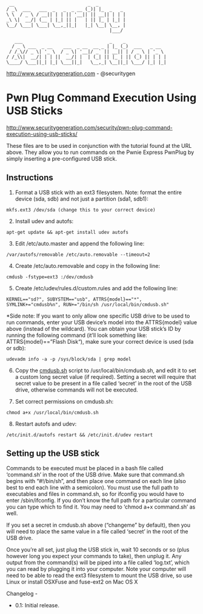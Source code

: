 ```
 __                           _  _
/ _\  ___   ___  _   _  _ __ (_)| |_  _   _
\ \  / _ \ / __|| | | || '__|| || __|| | | |
_\ \|  __/| (__ | |_| || |   | || |_ | |_| |
\__/ \___| \___| \__,_||_|   |_| \__| \__, |
                                      |___/

   ___                                _    _
  / _ \ ___  _ __    ___  _ __  __ _ | |_ (_)  ___   _ __
 / /_\// _ \| '_ \  / _ \| '__|/ _` || __|| | / _ \ | '_ \
/ /_\\|  __/| | | ||  __/| |  | (_| || |_ | || (_) || | | |
\____/ \___||_| |_| \___||_|   \__,_| \__||_| \___/ |_| |_|
```

http://www.securitygeneration.com - @securitygen

Pwn Plug Command Execution Using USB Sticks
===

http://www.securitygeneration.com/security/pwn-plug-command-execution-using-usb-sticks/

These files are to be used in conjunction with the tutorial found at the URL above. They allow you to run commands on the Pwnie Express PwnPlug by simply inserting a pre-configured USB stick.

## Instructions

1. Format a USB stick with an ext3 filesystem. Note: format the entire device (sda, sdb) and not just a partition (sda1, sdb1):

  ```shell
  mkfs.ext3 /dev/sda (change this to your correct device)
  ```
2. Install udev and autofs:

  ```shell
  apt-get update && apt-get install udev autofs
  ```
3. Edit /etc/auto.master and append the following line:

  ```shell
  /var/autofs/removable /etc/auto.removable --timeout=2
  ```
4. Create /etc/auto.removable and copy in the following line:

  ```shell
  cmdusb -fstype=ext3 :/dev/cmdusb
  ```
5. Create /etc/udev/rules.d/custom.rules and add the following line:

  ```shell
  KERNEL=="sd?", SUBYSTEM=="usb", ATTRS{model}=="*", SYMLINK+="cmdusb%n", RUN+="/bin/sh /usr/local/bin/cmdusb.sh"
  ```

  *Side note: If you want to only allow one specific USB drive to be used to run commands, enter your USB device’s model into the ATTRS{model} value above (instead of the wildcard). You can obtain your USB stick’s ID by running the following command (it’ll look something like: ATTRS{model}==”Flash Disk“), make sure your correct device is used (sda or sdb):
  ```shell
  udevadm info -a -p /sys/block/sda | grep model
  ```
6. Copy the [cmdusb.sh](cmdusb.sh) script to /usr/local/bin/cmdusb.sh, and edit it to set a custom long secret value (if required). Setting a secret will require that secret value to be present in a file called ‘secret’ in the root of the USB drive, otherwise commands will not be executed.

7. Set correct permissions on cmdusb.sh:

```shell
chmod a+x /usr/local/bin/cmdusb.sh
```
8. Restart autofs and udev:

```shell
/etc/init.d/autofs restart && /etc/init.d/udev restart
```

## Setting up the USB stick
Commands to be executed must be placed in a bash file called ‘command.sh’ in the root of the USB drive. Make sure that command.sh begins with “#!/bin/sh”, and then place one command on each line (also best to end each line with a semicolon). You must use the full path to executables and files in command.sh, so for ifconfig you would have to enter /sbin/ifconfig. If you don’t know the full path for a particular command you can type which <command> to find it. You may need to ‘chmod a+x command.sh’ as well.

If you set a secret in cmdusb.sh above (“changeme” by default), then you will need to place the same value in a file called ‘secret’ in the root of the USB drive.

Once you’re all set, just plug the USB stick in, wait 10 seconds or so (plus however long you expect your commands to take), then unplug it. Any output from the command(s) will be piped into a file called ‘log.txt’, which you can read by plugging it into your computer. Note your computer will need to be able to read the ext3 filesystem to mount the USB drive, so use Linux or install OSXFuse and fuse-ext2 on Mac OS X

Changelog -

- 0.1: Initial release.

